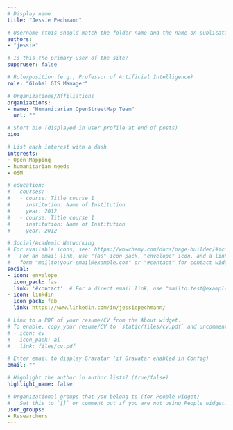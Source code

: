 ```yaml
---
# Display name
title: "Jessie Pechmann"

# Username (this should match the folder name and the name on publications)
authors:
- "jessie"

# Is this the primary user of the site?
superuser: false

# Role/position (e.g., Professor of Artificial Intelligence)
role: "Global GIS Manager"

# Organizations/Affiliations
organizations:
- name: "Humanitarian OpenStreetMap Team"
  url: ""

# Short bio (displayed in user profile at end of posts)
bio: 

# List each interest with a dash
interests:
- Open Mapping
- humanitarian needs
- OSM

# education:
#   courses:
#   - course: Title course 1
#     institution: Name of Institution
#     year: 2012
#   - course: Title course 1
#     institution: Name of Institution
#     year: 2012

# Social/Academic Networking
# For available icons, see: https://wowchemy.com/docs/page-builder/#icons
#   For an email link, use "fas" icon pack, "envelope" icon, and a link in the
#   form "mailto:your-email@example.com" or "#contact" for contact widget.
social:
- icon: envelope
  icon_pack: fas
  link: '#contact'  # For a direct email link, use "mailto:test@example.org".
- icon: linkdin
  icon_pack: fab
  link: https://www.linkedin.com/in/jessiepechmann/

# Link to a PDF of your resume/CV from the About widget.
# To enable, copy your resume/CV to `static/files/cv.pdf` and uncomment the lines below.
# - icon: cv
#   icon_pack: ai
#   link: files/cv.pdf

# Enter email to display Gravatar (if Gravatar enabled in Config)
email: ""

# Highlight the author in author lists? (true/false)
highlight_name: false

# Organizational groups that you belong to (for People widget)
#   Set this to `[]` or comment out if you are not using People widget.
user_groups:
- Researchers
---
```

